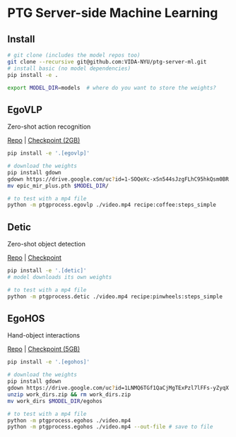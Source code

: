 # PTG Server-side Machine Learning

## Install

```bash
# git clone (includes the model repos too)
git clone --recursive git@github.com:VIDA-NYU/ptg-server-ml.git
# install basic (no model dependencies)
pip install -e .

export MODEL_DIR=models  # where do you want to store the weights?
```

## EgoVLP

Zero-shot action recognition

[Repo](https://github.com/showlab/EgoVLP) | 
[Checkpoint (2GB)](https://drive.google.com/file/d/1-SOQeXc-xSn544sJzgFLhC95hkQsm0BR)

```bash
pip install -e '.[egovlp]'

# download the weights
pip install gdown
gdown https://drive.google.com/uc?id=1-SOQeXc-xSn544sJzgFLhC95hkQsm0BR
mv epic_mir_plus.pth $MODEL_DIR/

# to test with a mp4 file
python -m ptgprocess.egovlp ./video.mp4 recipe:coffee:steps_simple
```


## Detic

Zero-shot object detection

[Repo](https://github.com/facebookresearch/Detic) | 
[Checkpoint](https://dl.fbaipublicfiles.com/detic/Detic_LCOCOI21k_CLIP_SwinB_896b32_4x_ft4x_max-size.pth)

```bash
pip install -e '.[detic]'
# model downloads its own weights

# to test with a mp4 file
python -m ptgprocess.detic ./video.mp4 recipe:pinwheels:steps_simple
```

## EgoHOS

Hand-object interactions

[Repo](https://github.com/owenzlz/EgoHOS) | 
[Checkpoint (5GB)](https://drive.google.com/uc?id=1LNMQ6TGf1QaCjMgTExPzl7lFFs-yZyqX)

```bash
pip install -e '.[egohos]'

# download the weights
pip install gdown
gdown https://drive.google.com/uc?id=1LNMQ6TGf1QaCjMgTExPzl7lFFs-yZyqX
unzip work_dirs.zip && rm work_dirs.zip
mv work_dirs $MODEL_DIR/egohos

# to test with a mp4 file
python -m ptgprocess.egohos ./video.mp4
python -m ptgprocess.egohos ./video.mp4 --out-file # save to file
```
